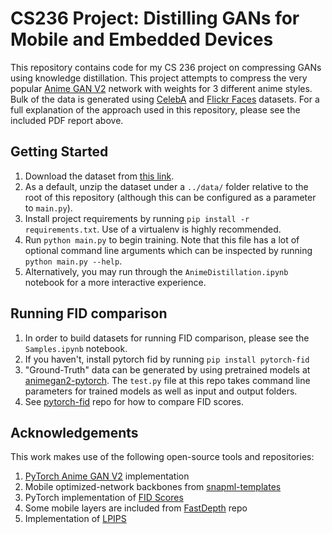 # CS236 Project: Distilling GANs for Mobile and Embedded Devices
This repository contains code for my CS 236 project on compressing GANs using knowledge distillation. This project attempts to compress the very popular [Anime GAN V2](https://github.com/bryandlee/animegan2-pytorch) network with weights for 3 different anime styles. Bulk of the data is generated using [CelebA](https://mmlab.ie.cuhk.edu.hk/projects/CelebA.html) and [Flickr Faces](https://github.com/NVlabs/ffhq-dataset) datasets. For a full explanation of the approach used in this repository, please see the included PDF report above.

## Getting Started
1. Download the dataset from [this link](https://dsagardldata.s3.us-west-2.amazonaws.com/CelebA.zip).
2. As a default, unzip the dataset under a ```../data/``` folder relative to the root of this repository (although this can be configured as a parameter to ```main.py```).
3. Install project requirements by running ```pip install -r requirements.txt```. Use of a virtualenv is highly recommended.
4. Run ```python main.py``` to begin training. Note that this file has a lot of optional command line arguments which can be inspected by running ```python main.py --help```.
5. Alternatively, you may run through the ```AnimeDistillation.ipynb``` notebook for a more interactive experience.

## Running FID comparison
1. In order to build datasets for running FID comparison, please see the ```Samples.ipynb``` notebook.
2. If you haven't, install pytorch fid by running ```pip install pytorch-fid```
3. "Ground-Truth" data can be generated by using pretrained models at [animegan2-pytorch](https://github.com/bryandlee/animegan2-pytorch). The ```test.py``` file at this repo takes command line parameters for trained models as well as input and output folders.
4. See [pytorch-fid](https://github.com/mseitzer/pytorch-fid) repo for how to compare FID scores.

## Acknowledgements
This work makes use of the following open-source tools and repositories:
1. [PyTorch Anime GAN V2](https://github.com/bryandlee/animegan2-pytorch) implementation
2. Mobile optimized-network backbones from [snapml-templates](https://github.com/Snapchat/snapml-templates)
3. PyTorch implementation of [FID Scores](https://github.com/mseitzer/pytorch-fid)
4. Some mobile layers are included from [FastDepth](https://github.com/dwofk/fast-depth) repo
5. Implementation of [LPIPS](https://github.com/richzhang/PerceptualSimilarity)